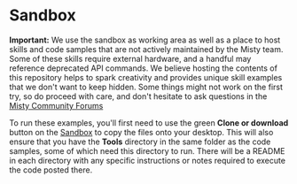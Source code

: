 # Sandbox

**Important:** We use the sandbox as working area as well as a place to host skills and code samples that are not actively maintained by the Misty team. Some of these skills require external hardware, and a handful may reference deprecated API commands. We believe hosting the contents of this repository helps to spark creativity and provides unique skill examples that we don't want to keep hidden. Some things might not work on the first try, so do proceed with care, and don't hesitate to ask questions in the [Misty Community Forums](https://community.mistyrobotics.com)

To run these examples, you'll first need to use the green __Clone or download__ button on the [Sandbox](https://github.com/MistyCommunity/Sandbox) to copy the files onto your desktop. This will also ensure that you have the **Tools** directory in the same folder as the code samples, some of which need this directory to run. There will be a README in each directory with any specific instructions or notes required to execute the code posted there. 
